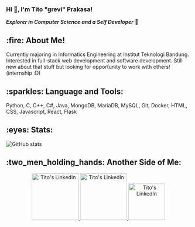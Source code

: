 <h3> Hi 👋, I'm Tito "grevi" Prakasa! </h3>

***Explorer in Computer Science and a Self Developer*** 🚀 

<h2> :fire: About Me! </h2>
Currently majoring in Informatics Engineering at Institut Teknologi Bandung. Interested in full-stack web development and software development. Still new about that stuff but looking for opportunity to work with others! (internship :D)

<h2> :sparkles: Language and Tools: </h2>
Python, C, C++, C#, Java, MongoDB, MariaDB, MySQL, Git, Docker, HTML, CSS, Javascript, React, Flask

<h2> :eyes: Stats: </h2>

![GitHub stats](https://github-readme-stats.vercel.app/api?username=grevicoc&show_icons=true&theme=tokyonight)

<h2> :two_men_holding_hands: Another Side of Me: </h2>
<div align="center">
  <a href="https://www.hackerrank.com/cocabc1?hr_r=1">
  <img alt="Tito's LinkedIn" width="128px" src="https://img.shields.io/badge/-Hackerrank-2EC866?style=for-the-badge&logo=HackerRank&logoColor=white" />
  </a>
  <a href="https://www.linkedin.com/in/tito-prakasa/">
  <img alt="Tito's LinkedIn" width="128px" src="https://img.shields.io/badge/LinkedIn-0077B5?style=for-the-badge&logo=linkedin&logoColor=white" />
  </a>
  <a href="https://steamcommunity.com/id/greviprofile">
  <img alt="Tito's LinkedIn" width="100px" src="https://img.shields.io/badge/Steam-000000?style=for-the-badge&logo=steam&logoColor=white" />
  </a>
</div>
